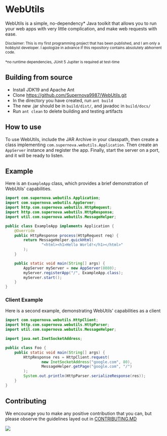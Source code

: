 # WebUtils

WebUtils is a simple, no-dependency* Java toolkit that allows you to run your web apps with very little complication,
and make web requests with ease.

<sub>
Disclaimer: This is my first programming project that has been published, and I am only a hobbyist developer. 
I apologize in advance if this repository contains absolutely abhorrent code.
</sub>
<br><br>
<sub>*no runtime dependencies, JUnit 5 Jupiter is required at test-time</sub>


## Building from source
- Install JDK19 and Apache Ant
- Clone https://github.com/Supernova9987/WebUtils.git
- In the directory you have created, run `ant build`
- The new .jar should be in `build/dist/`, and javadoc in `build/docs/`
- Run `ant clean` to delete building and testing artifacts

## How to use
To use WebUtils, include the JAR Archive in your classpath, then create a class implementing 
`com.supernova.webutils.Application`. Then create an `AppServer` instance and register the app.
Finally, start the server on a port, and it will be ready to listen.


## Example
Here is an `ExampleApp` class, which provides a brief demonstration of WebUtils' capabilities.

```Java
import com.supernova.webutils.Application;
import com.supernova.webutils.AppServer;
import http.com.supernova.webutils.HttpRequest;
import http.com.supernova.webutils.HttpResponse;
import util.com.supernova.webutils.MessageHelper;

public class ExampleApp implements Application {
    @Override
    public HttpResponse process(HttpRequest req) {
        return MessageHelper.quickHtml(
                "<html><h1>Hello World!</h1></html>"
        );
    }

    public static void main(String[] args) {
        AppServer myServer = new AppServer(8080);
        myServer.registerApp("/", ExampleApp.class);
        myServer.start();
    }
}
```

### Client Example
Here is a second example, demonstrating WebUtils' capabilities as a client

```Java
import com.supernova.webutils.HttpClient;
import http.com.supernova.webutils.HttpParser;
import util.com.supernova.webutils.MessageHelper;

import java.net.InetSocketAddress;

public class Foo {
    public static void main(String[] args) {
        HttpResponse res = HttpClient.request(
                new InetSocketAddress("google.com", 80),
                MessageHelper.getPage("google.com", "/")
        );
        System.out.println(HttpParser.serializeResponse(res));
    }
}
```

## Contributing

We encourage you to make any positive contribution that you can, but please observe the guidelines layed out in [CONTRIBUTING.MD](CONTRIBUTING.md)

<img src="https://img.shields.io/badge/license-GPL--3.0-red"/>
